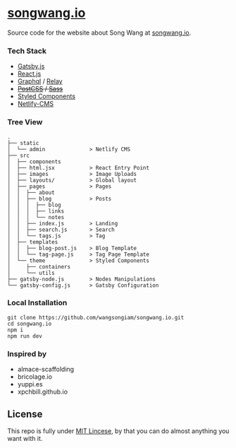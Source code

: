 #  [songwang.io](songwang.io)
Source code for the website about Song Wang at [songwang.io](https://songwang.io).

### Tech Stack
* [Gatsby.js](https://www.gatsbyjs.org/)
* [React.js](https://facebook.github.io/react/)
* [Graphql](http://graphql.org/) / [Relay](https://facebook.github.io/relay/)
* ~~[PostCSS](http://postcss.org/) / [Sass](http://sass-lang.com/)~~
* [Styled Components](https://www.styled-components.com/)
* [Netlify-CMS](https://www.netlifycms.org/)


### Tree View
```
.
├── static
│  └── admin              > Netlify CMS
├── src
│  ├── components
│  ├── html.jsx           > React Entry Point
│  ├── images             > Image Uploads
│  ├── layouts/           > Global layout
│  ├── pages              > Pages
│  │  ├── about
│  │  ├── blog            > Posts
│  │  │  ├── blog
│  │  │  ├── links
│  │  │  └── notes
│  │  ├── index.js        > Landing
│  │  ├── search.js       > Search
│  │  └── tags.js         > Tag
│  ├── templates
│  │  ├── blog-post.js    > Blog Template
│  │  └── tag-page.js     > Tag Page Template
│  └── theme              > Styled Components
│     ├── containers
│     └── utils
├── gatsby-node.js        > Nodes Manipulations
└── gatsby-config.js      > Gatsby Configuration
```

### Local Installation

```
git clone https://github.com/wangsongiam/songwang.io.git
cd songwang.io
npm i
npm run dev
```

### Inspired by 
- almace-scaffolding
- bricolage.io
- yuppi.es
- xpchbill.github.io

## License
This repo is fully under [MIT Lincese](LICENSE), by that you can do almost
anything you want with it.
